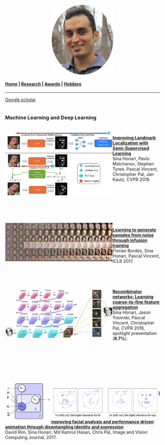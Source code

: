 
<p align="center">
  <img src="Images/profile.jpg" width="200"/>
</p>

#### [Home](index.md) | [Research](research.md) | [Awards](awards.md) | [Hobbies](hobbies.md)

-----------------------------

[Google scholar](https://scholar.google.com/citations?user=8uou2n4AAAAJ&hl=en)
<br />
<br />

### Machine Learning and Deep Learning
<br />

<img align="left" src="Images/research/semi_landmarks_part.jpg" width="350"/>

**[Improving Landmark Localization with Semi-Supervised Learning](https://arxiv.org/abs/1709.01591)** </br>
Sina Honari, Pavlo Molchanov, Stephen Tyree, Pascal Vincent, Christopher Pal, Jan Kautz,
 CVPR 2018.

<br />
<br />
<br />
<br />
<br />
<br />
<br />

<img align="left" src="Images/research/infusion.jpg" width="350"/>

**[Learning to generate samples from noise through infusion training](https://arxiv.org/abs/1703.06975)** </br>
Florian Bordes, Sina Honari, Pascal Vincent,
 ICLR 2017.
<br />
<br />
<br />
<br />
<br />

<img align="left" src="Images/research/RCN.jpg" width="350"/>

**[Recombinator networks: Learning coarse-to-fine feature aggregation](https://arxiv.org/abs/1511.07356)** </br>
Sina Honari, Jason Yosinski, Pascal Vincent, Christopher Pal,
 CVPR 2016, spotlight presentation (**9.7%**).

<br />
<br />
<br />
<br />
<br />
<br />

<img align="left" src="Images/research/id_exp_graph.jpg" width="150"/> </br>
<img align="left" src="Images/research/id_exp_dir.jpg" width="350"/>

**[Improving facial analysis and performance driven animation through disentangling identity and expression](https://arxiv.org/abs/1512.08212)** </br>
David Rim, Sina Honari, Md Kamrul Hasan, Chris Pal,
Image and Vision Computing Journal, 2017.
